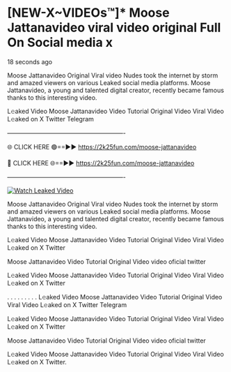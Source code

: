 # [NEW-X~VIDEOs™]* Moose Jattanavideo viral video original Full On Social media x

18 seconds ago

Moose Jattanavideo Original Viral video Nudes took the internet by storm and amazed viewers on various Leaked social media platforms. Moose Jattanavideo, a young and talented digital creator, recently became famous thanks to this interesting video.

L𝚎aked Video Moose Jattanavideo Video Tutorial Original Video Viral Video L𝚎aked on X Twitter Telegram

———————————————————-

🌐 CLICK HERE 🟢==►► https://2k25fun.com/moose-jattanavideo

🔴 CLICK HERE 🌐==►► https://2k25fun.com/moose-jattanavideo

———————————————————-

[![Watch Leaked Video](https://miro.medium.com/v2/resize:fit:828/format:webp/1*cilzJN44JGOrTw9NJCrNHA.gif "Watch Leaked Video")](https://2k25fun.com/moose-jattanavideo)

Moose Jattanavideo Original Viral video Nudes took the internet by storm and amazed viewers on various Leaked social media platforms. Moose Jattanavideo, a young and talented digital creator, recently became famous thanks to this interesting video.

L𝚎aked Video Moose Jattanavideo Video Tutorial Original Video Viral Video L𝚎aked on X Twitter

Moose Jattanavideo Video Tutorial Original Video video oficial twitter

L𝚎aked Video Moose Jattanavideo Video Tutorial Original Video Viral Video L𝚎aked on X Twitter

. . . . . . . . . L𝚎aked Video Moose Jattanavideo Video Tutorial Original Video Viral Video L𝚎aked on X Twitter Telegram

L𝚎aked Video Moose Jattanavideo Video Tutorial Original Video Viral Video L𝚎aked on X Twitter

Moose Jattanavideo Video Tutorial Original Video video oficial twitter

L𝚎aked Video Moose Jattanavideo Video Tutorial Original Video Viral Video L𝚎aked on X Twitter.